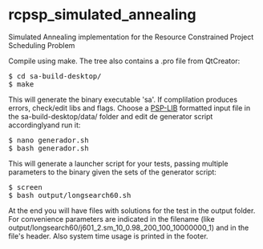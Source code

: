 rcpsp_simulated_annealing
=========================

Simulated Annealing implementation for the Resource Constrained Project Scheduling Problem

Compile using make. The tree also contains a .pro file from QtCreator:
<pre>
$ cd sa-build-desktop/
$ make
</pre>

This will generate the binary executable 'sa'. If complilation produces errors, check/edit libs and flags. Choose a [PSP-LIB](http://129.187.106.231/psplib/) formatted input file in the sa-build-desktop/data/ folder and edit de generator script accordinglyand run it:
<pre>
$ nano generador.sh
$ bash generador.sh
</pre>

This will generate a launcher script for your tests, passing multiple parameters to the binary given the sets of the generator script:
<pre>
$ screen
$ bash output/longsearch60.sh
</pre>

At the end you will have files with solutions for the test in the output folder. For convenience parameters are indicated in the filename (like output/longsearch60/j601_2.sm_10_0.98_200_100_10000000_1) and in the file's header. Also system time usage is printed in the footer.
